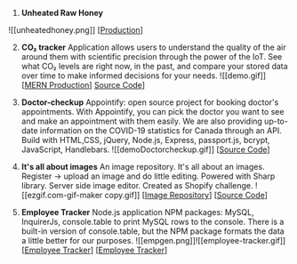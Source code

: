 
1. **Unheated Raw Honey**

![[unheatedhoney.png]]
[[Production](https://unheatedhoney.ca/landing)]

2. **CO₂ tracker** 
Application allows users to understand the quality of the air around them with scientific precision through the power of the IoT. See what CO₂ levels are right now, in the past, and compare your stored data over time to make informed decisions for your needs.
![[demo.gif]]
[[MERN Production](https://mern-co2-tracker.herokuapp.com/)]
[Source Code](https://github.com/DiLiubarets/MERN_CO2)]

3. **Doctor-checkup**
Appointify: open source project for booking doctor's appointments. With Appointify, you can pick the doctor you want to see and make an appointment with them easily. We are also providing up-to-date information on the COVID-19 statistics for Canada through an API. Build with HTML,CSS, jQuery, Node.js, Express, passport.js, bcrypt, JavaScript, Handlebars. ![[demoDoctorcheckup.gif]]
[[Source Code](https://github.com/DiLiubarets/Doctor-checkup)]
4. **It's all about images** An image repository. It's all about an images. Register -> upload an image and do little editing. Powered with Sharp library. Server side image editor. Created as Shopify challenge. ![[ezgif.com-gif-maker copy.gif]] [[Image Repository](https://its-all-about-your-image.herokuapp.com/)] [[Source Code](https://github.com/DiLiubarets/Shopify-challenge)]
5. **Employee Tracker** Node.js application NPM packages: MySQL, InquirerJs, console.table to print MySQL rows to the console. There is a built-in version of console.table, but the NPM package formats the data a little better for our purposes. ![[empgen.png]]![[employee-tracker.gif]] [[Employee Tracker](https://github.com/DiLiubarets/employeeTracker/tree/bcb486e2f55b3794aae591deffec500b4e9430ff)] [[Employee Tracker](https://www.youtube.com/watch?v=oWsuAmCK79s)]

